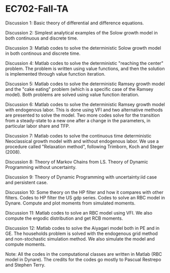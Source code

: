 # EC702-Fall-TA

Discussion 1: Basic theory of differential and difference equations.

Discussion 2: Simplest analytical examples of the Solow growth model in both continuous and discrete time.

Discussion 3: Matlab codes to solve the deterministic Solow growth model in both continous and discrete time.

Discussion 4: Matlab codes to solve the deterministic "reaching the center" problem. The problem is written using value functions, and then the solution is implemented through value function iteration.

Discussion 5: Matlab codes to solve the deterministic Ramsey growth model and the "cake eating" problem (which is a specific case of the Ramsey model). Both problems are solved using value function iteration.

Discussion 6: Matlab codes to solve the deterministic Ramsey growth model with endogenous labor. This is done using VFI and two alternative methods are presented to solve the model. Two more codes solve for the transition from a steady-state to a new one after a change in the parameters, in particular labor share and TFP.

Discussion 7: Matlab codes to solve the continuous time deterministic Neoclassical growth model with and without endogenous labor. We use a procedure called "Relaxation method", following Trimborn, Koch and Steger (2008).

Discussion 8: Theory of Markov Chains from LS. Theory of Dynamic Programming without uncertainty.

Discussion 9: Theory of Dynamic Programming with uncertainty:iid case and persistent case.

Discussion 10: Some theory on the HP filter and how it compares with other filters. Codes to HP filter the US gdp series. Codes to solve an RBC model in Dynare. Compute and plot moments from simulated moments.

Discussion 11: Matlab codes to solve an RBC model using VFI. We also compute the ergodic distribution and get RCB moments.

Discussion 12: Matlab codes to solve the Aiyagari model both in PE and in GE. The households problem is solved with the endogenous grid method and non-stochastic simulation method. We also simulate the model and compute moments.

Note: All the codes in the computational classes are written in Matlab (RBC model in Dynare). The credits for the codes go mostly to Pascual Restrepo and Stephen Terry.

